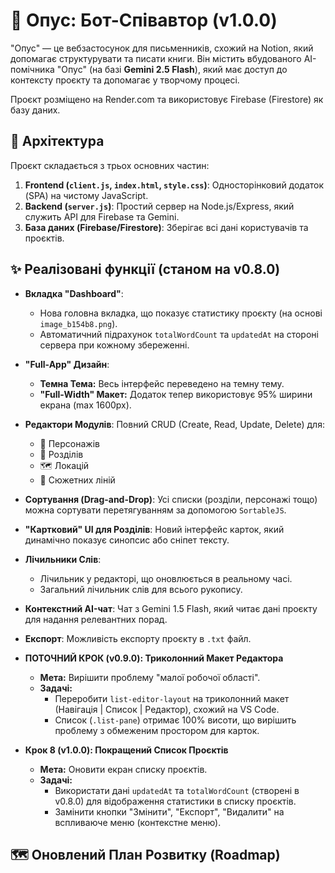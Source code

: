 # 📖 Опус: Бот-Співавтор (v1.0.0)

"Опус" — це вебзастосунок для письменників, схожий на Notion, який допомагає структурувати та писати книги. Він містить вбудованого АІ-помічника "Опус" (на базі **Gemini 2.5 Flash**), який має доступ до контексту проєкту та допомагає у творчому процесі.

Проєкт розміщено на Render.com та використовує Firebase (Firestore) як базу даних.

## 🚀 Архітектура

Проєкт складається з трьох основних частин:

1.  **Frontend (`client.js`, `index.html`, `style.css`)**: Односторінковий додаток (SPA) на чистому JavaScript.
2.  **Backend (`server.js`)**: Простий сервер на Node.js/Express, який служить API для Firebase та Gemini.
3.  **База даних (Firebase/Firestore)**: Зберігає всі дані користувачів та проєктів.

## ✨ Реалізовані функції (станом на v0.8.0)

* **Вкладка "Dashboard"**:
    * Нова головна вкладка, що показує статистику проєкту (на основі `image_b154b8.png`).
    * Автоматичний підрахунок `totalWordCount` та `updatedAt` на стороні сервера при кожному збереженні.
* **"Full-App" Дизайн**:
    * **Темна Тема:** Весь інтерфейс переведено на темну тему.
    * **"Full-Width" Макет:** Додаток тепер використовує 95% ширини екрана (max 1600px).
* **Редактори Модулів**: Повний CRUD (Create, Read, Update, Delete) для:
    * 👥 Персонажів
    * 📝 Розділів
    * 🗺️ Локацій
    * 🧵 Сюжетних ліній
* **Сортування (Drag-and-Drop)**: Усі списки (розділи, персонажі тощо) можна сортувати перетягуванням за допомогою `SortableJS`.
* **"Картковий" UI для Розділів**: Новий інтерфейс карток, який динамічно показує синопсис або сніпет тексту.
* **Лічильники Слів**:
    * Лічильник у редакторі, що оновлюється в реальному часі.
    * Загальний лічильник слів для всього рукопису.
* **Контекстний AI-чат**: Чат з Gemini 1.5 Flash, який читає дані проєкту для надання релевантних порад.
* **Експорт**: Можливість експорту проєкту в `.txt` файл.

* **ПОТОЧНИЙ КРОК (v0.9.0): Триколонний Макет Редактора**
    * **Мета:** Вирішити проблему "малої робочої області".
    * **Задачі:**
        * Переробити `list-editor-layout` на триколонний макет (Навігація | Список | Редактор), схожий на VS Code.
        * Список (`.list-pane`) отримає 100% висоти, що вирішить проблему з обмеженим простором для карток.

* **Крок 8 (v1.0.0): Покращений Список Проєктів**
    * **Мета:** Оновити екран списку проєктів.
    * **Задачі:**
        * Використати дані `updatedAt` та `totalWordCount` (створені в v0.8.0) для відображення статистики в списку проєктів.
        * Замінити кнопки "Змінити", "Експорт", "Видалити" на вспливаюче меню (контекстне меню).

## 🗺️ Оновлений План Розвитку (Roadmap)

